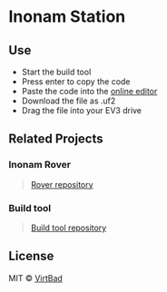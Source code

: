  # Inonam Station
 ## Use
 * Start the build tool
 * Press enter to copy the code
 * Paste the code into the [online editor](https://makecode.mindstorms.com/)
 * Download the file as .uf2
 * Drag the file into your EV3 drive
 
 ## Related Projects
 ### Inonam Rover
 > [Rover repository](https://github.com/virtbad/Inonam)
 
 ### Build tool
 > [Build tool repository](https://github.com/virtbad/MindstormsDeploy)
 
 ## License
 MIT © [VirtBad](https://github.com/virtbad/)
